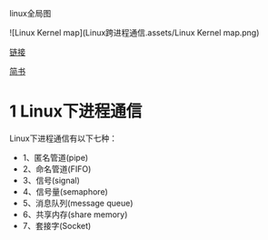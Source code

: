 linux全局图

![Linux Kernel map](Linux跨进程通信.assets/Linux Kernel map.png)

[链接](https://www.jianshu.com/p/6e346c824c43)

[简书](https://www.jianshu.com/p/24847f24ffbb)

# 1 Linux下进程通信

Linux下进程通信有以下七种：

- 1、匿名管道(pipe)
- 2、命名管道(FIFO)
- 3、信号(signal)
- 4、信号量(semaphore)
- 5、消息队列(message queue)
- 6、共享内存(share memory)
- 7、套接字(Socket)










